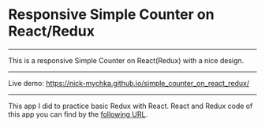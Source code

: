 # Responsive Simple Counter on React/Redux
* * *
This is a responsive Simple Counter on React(Redux) with a nice design.
- - -
Live demo: https://nick-mychka.github.io/simple_counter_on_react_redux/
- - -
This app I did to practice basic Redux with React. 
React and Redux code of this app you can find by the [following URL](https://github.com/nick-mychka/simple_counter_on_react_redux_code). 
